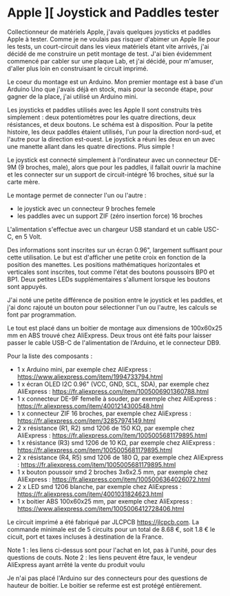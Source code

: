# Apple ][ Joystick and Paddles tester

Collectionneur de matériels Apple, j'avais quelques joysticks et paddles Apple à tester.
Comme je ne voulais pas risquer d'abimer un Apple IIe pour les tests, un court-circuit dans les vieux matériels étant vite arrivés, j'ai décidé de me construire un petit montage de test.
J'ai bien évidemment commencé par cabler sur une plaque Lab, et j'ai décidé, pour m'amuser, d'aller plus loin en construisant le circuit imprimé.

Le coeur du montage est un Arduino. Mon premier montage est à base d'un Arduino Uno que j'avais déjà en stock, mais pour la seconde étape, pour gagner de la place, j'ai utilisé un Arduino mini.

Les joysticks et paddles utilisés avec les Apple II sont construits très simplement : deux potentiomètres pour les quatre directions, deux résistances, et deux boutons. Le schéma est à disposition.
Pour la petite histoire, les deux paddles étaient utilisés, l'un pour la direction nord-sud, et l'autre pour la direction est-ouest. Le joystick a réuni les deux en un avec une manette allant dans les quatre directions. Plus simple !

Le joystick est connecté simplement à l'ordinateur avec un connecteur DE-9M (9 broches, male), alors que pour les paddles, il fallait ouvrir la machine et les connecter sur un support de circuit-intégré 16 broches, situé sur la carte mère.

Le montage permet de connecter l'un ou l'autre :
- le joystick avec un connecteur 9 broches femele
- les paddles avec un support ZIF (zéro insertion force) 16 broches

L'alimentation s'effectue avec un chargeur USB standard et un cable USC-C, en 5 Volt.

Des informations sont inscrites sur un écran 0.96", largement suffisant pour cette utilisation.
Le but est d'afficher une petite croix en fonction de la position des manettes.
Les positions mathématiques horizontales et verticales sont inscrites, tout comme l'état des boutons poussoirs BP0 et BP1.
Deux petites LEDs supplémentaires s'allument lorsque les boutons sont appuyés.

J'ai noté une petite différence de position entre le joystick et les paddles, et j'ai donc rajouté un bouton pour sélectionner l'un ou l'autre, les calculs se font par programmation.

Le tout est placé dans un boitier de montage aux dimensions de 100x60x25 mm en ABS trouvé chez AliExpress. Deux trous ont été faits pour laisser passer le cable USB-C de l'alimentation de l'Arduino, et le connecteur DB9.

Pour la liste des composants :
- 1 x Arduino mini, par exemple chez AliExpress : https://www.aliexpress.com/item/1994733794.html
- 1 x écran OLED I2C 0.96" (VCC, GND, SCL, SDA), par exemple chez AliExpress : https://fr.aliexpress.com/item/1005006901360788.html
- 1 x connecteur DE-9F femelle à souder, par exemple chez AliExpress : https://fr.aliexpress.com/item/4001214300548.html
- 1 x connecteur ZIF 16 broches, par exemple chez AliExpress : https://fr.aliexpress.com/item/32857974149.html
- 2 x résistance (R1, R2) smd 1206 de 150 KΩ, par exemple chez AliExpress : https://fr.aliexpress.com/item/1005005681179895.html
- 1 x résistance (R3) smd 1206 de 10 KΩ, par exemple chez AliExpress : https://fr.aliexpress.com/item/1005005681179895.html
- 2 x résistance (R4, R5) smd 1206 de 180 Ω, par exemple chez AliExpress : https://fr.aliexpress.com/item/1005005681179895.html
- 1 x bouton poussoir smd 2 broches 3x6x2.5 mm, par exemple chez AliExpress : https://fr.aliexpress.com/item/1005006364026072.html
- 2 x LED smd 1206 blanche, par exemple chez AliExpress : https://fr.aliexpress.com/item/4001031824623.html
- 1 x boitier ABS 100x60x25 mm, par exemple chez AliExpress : https://www.aliexpress.com/item/1005006412728406.html

Le circuit imprimé a été fabriqué par JLCPCB https://jlcpcb.com. La commande minimale est de 5 circuits pour un total de 8.68 €, soit 1.8 € le cicuit, port et taxes incluses à destination de la France.


Note 1 : les liens ci-dessus sont pour l'achat en lot, pas à l'unité, pour des questions de couts.
Note 2 : les liens peuvent être faux, le vendeur AliExpress ayant arrêté la vente du produit voulu

Je n'ai pas placé l'Arduino sur des connecteurs pour des questions de hauteur de boitier. Le boitier se referme est est protégé entièrement.


